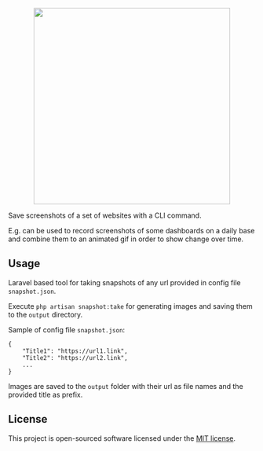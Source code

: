 <p align="center"><img src="https://res.cloudinary.com/dtfbvvkyp/image/upload/v1566331377/laravel-logolockup-cmyk-red.svg" width="400">
</p>

Save screenshots of a set of websites with a CLI command. 

E.g. can be used to record screenshots of some dashboards on a daily base and combine them to an animated gif in order to show change over time.

## Usage

Laravel based tool for taking snapshots of any url provided in config file `snapshot.json`. 

Execute `php artisan snapshot:take` for generating images and saving them to the `output` directory.

Sample of config file `snapshot.json`:
```
{
    "Title1": "https://url1.link",
    "Title2": "https://url2.link",
    ...
}
```
Images are saved to the `output` folder with their url as file names and the provided title as prefix.

## License

This project is open-sourced software licensed under the [MIT license](https://opensource.org/licenses/MIT).
